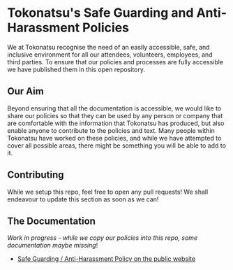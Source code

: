 # Tokonatsu's Safe Guarding and Anti-Harassment Policies
We at Tokonatsu recognise the need of an easily accessible, safe, and inclusive
environment for all our attendees, volunteers, employees, and third parties. To
ensure that our policies and processes are fully accessible we have published
them in this open repository.

## Our Aim
Beyond ensuring that all the documentation is accessible, we would like to
share our policies so that they can be used by any person or company that are
comfortable with the information that Tokonatsu has produced, but also enable
anyone to contribute to the policies and text. Many people within Tokonatsu
have worked on these policies, and while we have attempted to cover all
possible areas, there might be something you will be able to add to it. 

## Contributing
While we setup this repo, feel free to open any pull requests! We shall
endeavour to update this section as soon as we can!

## The Documentation
*Work in progress - while we copy our policies into this repo, some documentation maybe missing*!
* [Safe Guarding / Anti-Harassment Policy on the public website](policies/safeguarding-policy.md)